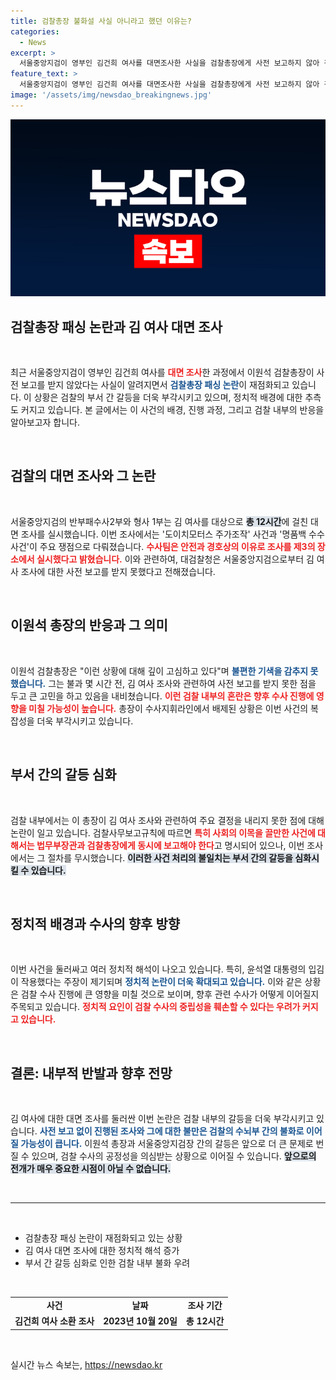 ```yaml
---
title: 검찰총장 불화설 사실 아니라고 했던 이유는?
categories:
  - News
excerpt: >
  서울중앙지검이 영부인 김건희 여사를 대면조사한 사실을 검찰총장에게 사전 보고하지 않아 검찰총장 패싱 논란이 재점화됐다. 이원석 총장은 불편한 기색을 드러내며 내홍이 예상된다. 이 사건의 배경을 자세히 들여다보자!
feature_text: >
  서울중앙지검이 영부인 김건희 여사를 대면조사한 사실을 검찰총장에게 사전 보고하지 않아 검찰총장 패싱 논란이 재점화됐다. 이원석 총장은 불편한 기색을 드러내며 내홍이 예상된다. 이 사건의 배경을 자세히 들여다보자!
image: '/assets/img/newsdao_breakingnews.jpg'
---
```


<p><img src="/assets/img/newsdao_breakingnews.jpg" alt="pcversion 속보" /></p>

<h2 data-ke-size="size26">검찰총장 패싱 논란과 김 여사 대면 조사</h2>

<p data-ke-size="size16">&nbsp;</p>

<p>최근 서울중앙지검이 영부인 김건희 여사를 <b><span style="color: #ee2323;">대면 조사</span></b>한 과정에서 이원석 검찰총장이 사전 보고를 받지 않았다는 사실이 알려지면서 <b><span style="color: #1a5490;">검찰총장 패싱 논란</span></b>이 재점화되고 있습니다. 이 상황은 검찰의 부서 간 갈등을 더욱 부각시키고 있으며, 정치적 배경에 대한 추측도 커지고 있습니다. 본 글에서는 이 사건의 배경, 진행 과정, 그리고 검찰 내부의 반응을 알아보고자 합니다.</p>

<p data-ke-size="size16">&nbsp;</p>

<h2 data-ke-size="size26">검찰의 대면 조사와 그 논란</h2>

<p data-ke-size="size16">&nbsp;</p>

<p>서울중앙지검의 반부패수사2부와 형사 1부는 김 여사를 대상으로 <b><span style="background-color: #21538527;">총 12시간</span></b>에 걸친 대면 조사를 실시했습니다. 이번 조사에서는 '도이치모터스 주가조작' 사건과 '명품백 수수 사건'이 주요 쟁점으로 다뤄졌습니다. <b><span style="color: #ee2323;">수사팀은 안전과 경호상의 이유로 조사를 제3의 장소에서 실시했다고 밝혔습니다.</span></b> 이와 관련하여, 대검찰청은 서울중앙지검으로부터 김 여사 조사에 대한 사전 보고를 받지 못했다고 전해졌습니다.</p>

<p data-ke-size="size16">&nbsp;</p>

<h2 data-ke-size="size26">이원석 총장의 반응과 그 의미</h2>

<p data-ke-size="size16">&nbsp;</p>

<p>이원석 검찰총장은 "이런 상황에 대해 깊이 고심하고 있다"며 <b><span style="color: #1a5490;">불편한 기색을 감추지 못했습니다.</span></b> 그는 불과 몇 시간 전, 김 여사 조사와 관련하여 사전 보고를 받지 못한 점을 두고 큰 고민을 하고 있음을 내비쳤습니다. <b><span style="color: #ee2323;">이런 검찰 내부의 혼란은 향후 수사 진행에 영향을 미칠 가능성이 높습니다.</span></b> 총장이 수사지휘라인에서 배제된 상황은 이번 사건의 복잡성을 더욱 부각시키고 있습니다.</p>

<p data-ke-size="size16">&nbsp;</p>

<h2 data-ke-size="size26">부서 간의 갈등 심화</h2>

<p data-ke-size="size16">&nbsp;</p>

<p>검찰 내부에서는 이 총장이 김 여사 조사와 관련하여 주요 결정을 내리지 못한 점에 대해 논란이 일고 있습니다. 검찰사무보고규칙에 따르면 <b><span style="color: #ee2323;">특히 사회의 이목을 끌만한 사건에 대해서는 법무부장관과 검찰총장에게 동시에 보고해야 한다</span></b>고 명시되어 있으나, 이번 조사에서는 그 절차를 무시했습니다. <b><span style="background-color: #21538527;">이러한 사건 처리의 불일치는 부서 간의 갈등을 심화시킬 수 있습니다.</span></b></p>

<p data-ke-size="size16">&nbsp;</p>

<h2 data-ke-size="size26">정치적 배경과 수사의 향후 방향</h2>

<p data-ke-size="size16">&nbsp;</p>

<p>이번 사건을 둘러싸고 여러 정치적 해석이 나오고 있습니다. 특히, 윤석열 대통령의 입김이 작용했다는 주장이 제기되며 <b><span style="color: #1a5490;">정치적 논란이 더욱 확대되고 있습니다.</span></b> 이와 같은 상황은 검찰 수사 진행에 큰 영향을 미칠 것으로 보이며, 향후 관련 수사가 어떻게 이어질지 주목되고 있습니다. <b><span style="color: #ee2323;">정치적 요인이 검찰 수사의 중립성을 훼손할 수 있다는 우려가 커지고 있습니다.</span></b></p>

<p data-ke-size="size16">&nbsp;</p>

<h2 data-ke-size="size26">결론: 내부적 반발과 향후 전망</h2>

<p data-ke-size="size16">&nbsp;</p>

<p>김 여사에 대한 대면 조사를 둘러싼 이번 논란은 검찰 내부의 갈등을 더욱 부각시키고 있습니다. <b><span style="color: #1a5490;">사전 보고 없이 진행된 조사와 그에 대한 불만은 검찰의 수뇌부 간의 불화로 이어질 가능성이 큽니다.</span></b> 이원석 총장과 서울중앙지검장 간의 갈등은 앞으로 더 큰 문제로 번질 수 있으며, 검찰 수사의 공정성을 의심받는 상황으로 이어질 수 있습니다. <b><span style="background-color: #21538527;">앞으로의 전개가 매우 중요한 시점이 아닐 수 없습니다.</span></b></p>

<p data-ke-size="size16">&nbsp;</p>

<hr>

<p data-ke-size="size16">&nbsp;</p>

<ul>
  <li>검찰총장 패싱 논란이 재점화되고 있는 상황</li>
  <li>김 여사 대면 조사에 대한 정치적 해석 증가</li>
  <li>부서 간 갈등 심화로 인한 검찰 내부 불화 우려</li>
</ul>

<p data-ke-size="size16">&nbsp;</p>

<table style="width: 100%;">
  <tr>
    <td style="text-align: center; height: 17px;"><b>사건</b></td>
    <td style="text-align: center; height: 17px;"><b>날짜</b></td>
    <td style="text-align: center; height: 17px;"><b>조사 기간</b></td>
  </tr>
  <tr>
    <td style="text-align: center; height: 17px;"><b>김건희 여사 소환 조사</b></td>
    <td style="text-align: center; height: 17px;"><b>2023년 10월 20일</b></td>
    <td style="text-align: center; height: 17px;"><b>총 12시간</b></td>
  </tr>
</table>

<p data-ke-size="size16">&nbsp;</p>
실시간 뉴스 속보는, <a href="https://newsdao.kr" rel="dofollow">https://newsdao.kr</a>


